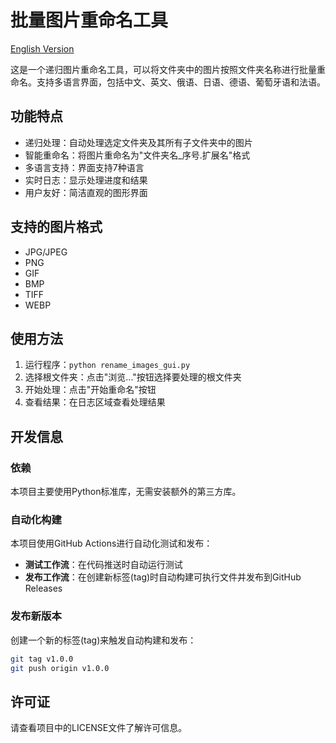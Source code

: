 # 批量图片重命名工具

[English Version](README.md)

这是一个递归图片重命名工具，可以将文件夹中的图片按照文件夹名称进行批量重命名。支持多语言界面，包括中文、英文、俄语、日语、德语、葡萄牙语和法语。

## 功能特点

- 递归处理：自动处理选定文件夹及其所有子文件夹中的图片
- 智能重命名：将图片重命名为"文件夹名_序号.扩展名"格式
- 多语言支持：界面支持7种语言
- 实时日志：显示处理进度和结果
- 用户友好：简洁直观的图形界面

## 支持的图片格式

- JPG/JPEG
- PNG
- GIF
- BMP
- TIFF
- WEBP

## 使用方法

1. 运行程序：`python rename_images_gui.py`
2. 选择根文件夹：点击"浏览..."按钮选择要处理的根文件夹
3. 开始处理：点击"开始重命名"按钮
4. 查看结果：在日志区域查看处理结果

## 开发信息

### 依赖

本项目主要使用Python标准库，无需安装额外的第三方库。

### 自动化构建

本项目使用GitHub Actions进行自动化测试和发布：

- **测试工作流**：在代码推送时自动运行测试
- **发布工作流**：在创建新标签(tag)时自动构建可执行文件并发布到GitHub Releases

### 发布新版本

创建一个新的标签(tag)来触发自动构建和发布：

```bash
git tag v1.0.0
git push origin v1.0.0
```

## 许可证

请查看项目中的LICENSE文件了解许可信息。
